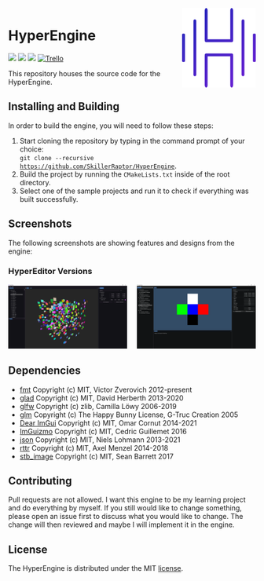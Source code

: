 ﻿<img src="Images/HyperEngine.png" align="right" width="150"/>

# HyperEngine
![](https://img.shields.io/badge/license-MIT-yellow)
![](https://github.com/SkillerRaptor/HyperEngine/workflows/build-windows/badge.svg)
![](https://github.com/SkillerRaptor/HyperEngine/workflows/build-linux/badge.svg)
[![Trello](https://img.shields.io/badge/board-trello-blue.svg)](https://trello.com/b/xiuhLb05/hyperengine)

This repository houses the source code for the HyperEngine.

## Installing and Building
In order to build the engine, you will need to follow these steps:
1.  Start cloning the repository by typing in the command prompt of your choice:<br><code>git clone --recursive <a href="https://github.com/SkillerRaptor/HyperEngine">https://github.com/SkillerRaptor/HyperEngine</a></code>.
2.  Build the project by running the `CMakeLists.txt` inside of the root directory.
3.  Select one of the sample projects and run it to check if everything was built successfully.

## Screenshots
The following screenshots are showing features and designs from the engine:

### HyperEditor Versions

<img align="right" src="./Images/HyperEditor-V1.png" alt="HyperEditor V1" width="48%"/>
<img src="./Images/HyperEditor-V2.png" alt="HyperEditor V2" width="48%"/>

## Dependencies
-   [fmt](https://github.com/fmtlib/fmt/blob/master/LICENSE.rst) Copyright (c) MIT, Victor Zverovich 2012-present
-   [glad](https://github.com/Dav1dde/glad/blob/master/LICENSE) Copyright (c) MIT, David Herberth 2013-2020
-   [glfw](https://github.com/glfw/glfw/blob/master/LICENSE.md) Copyright (c) zlib, Camilla Löwy 2006-2019
-   [glm](https://github.com/g-truc/glm/blob/master/copying.txt) Copyright (c) The Happy Bunny License, G-Truc Creation 2005
-   [Dear ImGui](https://github.com/ocornut/imgui/blob/master/LICENSE.txt) Copyright (c) MIT, Omar Cornut 2014-2021
-   [ImGuizmo](https://github.com/CedricGuillemet/ImGuizmo/blob/master/LICENSE) Copyright (c) MIT, Cedric Guillemet 2016
-   [json](https://github.com/nlohmann/json/blob/develop/LICENSE.MIT) Copyright (c) MIT, Niels Lohmann 2013-2021
-   [rttr](https://github.com/rttrorg/rttr/blob/master/LICENSE.txt) Copyright (c) MIT, Axel Menzel 2014-2018
-   [stb_image](https://github.com/nothings/stb/blob/master/LICENSE) Copyright (c) MIT, Sean Barrett 2017

## Contributing
Pull requests are not allowed. I want this engine to be my learning project and do everything by myself.
If you still would like to change something, please open an issue first to discuss what you would like to change. 
The change will then reviewed and maybe I will implement it in the engine.

## License
The HyperEngine is distributed under the MIT [license](https://github.com/SkillerRaptor/HyperEngine/blob/master/LICENSE).
